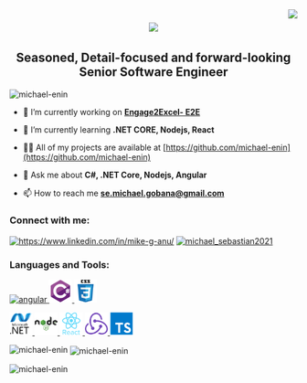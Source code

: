 <img align="right" src = "https://visitor-badge.laobi.icu/badge?page_id=Michael-enin.Michael-enin" />
<h3 align="center">
  <img src="https://readme-typing-svg.herokuapp.com/?font=Righteous&size=50&center=true&vCenter=true&width=700&height=100&duration=6000&lines=Hi+There!%20+%20I%27m%20Michael%20Gobena"/>
</h3>
<h2 align="center";background="green">
  Seasoned, Detail-focused and forward-looking <b>Senior Software Engineer</b>
</h2>
<p align="left"> <img src="https://komarev.com/ghpvc/?username=michael-enin&label=Profile%20views&color=0e75b6&style=flat" alt="michael-enin" /> </p>

- 🔭 I’m currently working on <a href="https://www.engage2excel.com/" target="_blank">**Engage2Excel- E2E**</a>

- 🌱 I’m currently learning **.NET CORE, Nodejs, React**

- 👨‍💻 All of my projects are available at [https://github.com/michael-enin](https://github.com/michael-enin)

- 💬 Ask me about **C#, .NET Core, Nodejs, Angular**

- 📫 How to reach me **se.michael.gobana@gmail.com**            


<h3 align="left">Connect with me:</h3>
<p align="left">
<a href="https://www.linkedin.com/in/mike-g-anu/" target="_blank"><img align="center" src="https://raw.githubusercontent.com/rahuldkjain/github-profile-readme-generator/master/src/images/icons/Social/linked-in-alt.svg" alt="https://www.linkedin.com/in/mike-g-anu/" target="_blank" height="30" width="40" /></a>
<a href="https://instagram.com/michael_sebastian2021" target="_blank"><img align="center" src="https://raw.githubusercontent.com/rahuldkjain/github-profile-readme-generator/master/src/images/icons/Social/instagram.svg" alt="michael_sebastian2021" height="30" width="40" /></a>
</p>

<h3 align="left">Languages and Tools:</h3>
<p align="left"> <a href="https://angular.io" target="_blank" rel="noreferrer"> <img src="https://angular.io/assets/images/logos/angular/angular.svg" alt="angular" width="40" height="40"/> </a> <a href="https://www.w3schools.com/cs/" target="_blank" rel="noreferrer"> <img src="https://raw.githubusercontent.com/devicons/devicon/master/icons/csharp/csharp-original.svg" alt="csharp" width="40" height="40"/> </a> <a href="https://www.w3schools.com/css/" target="_blank" rel="noreferrer"> <img src="https://raw.githubusercontent.com/devicons/devicon/master/icons/css3/css3-original-wordmark.svg" alt="css3" width="40" height="40"/> </a>
  
  
  <a href="https://dotnet.microsoft.com/" target="_blank" rel="noreferrer"> <img src="https://raw.githubusercontent.com/devicons/devicon/master/icons/dot-net/dot-net-original-wordmark.svg" alt="dotnet" width="40" height="40"/> </a><a href="https://nodejs.org" target="_blank" rel="noreferrer"> <img src="https://raw.githubusercontent.com/devicons/devicon/master/icons/nodejs/nodejs-original-wordmark.svg" alt="nodejs" width="40" height="40"/> </a> <a href="https://reactjs.org/" target="_blank" rel="noreferrer"> <img src="https://raw.githubusercontent.com/devicons/devicon/master/icons/react/react-original-wordmark.svg" alt="react" width="40" height="40"/> </a> <a href="https://redux.js.org" target="_blank" rel="noreferrer"> <img src="https://raw.githubusercontent.com/devicons/devicon/master/icons/redux/redux-original.svg" alt="redux" width="40" height="40"/> </a> <a href="https://www.typescriptlang.org/" target="_blank" rel="noreferrer"> <img src="https://raw.githubusercontent.com/devicons/devicon/master/icons/typescript/typescript-original.svg" alt="typescript" width="40" height="40"/> </a> </p>

<p><img align="left" src="https://github-readme-stats.vercel.app/api/top-langs?username=michael-enin&show_icons=true&locale=en&layout=compact" alt="michael-enin" /></p>

<p>&nbsp;<img align="center" src="https://github-readme-stats.vercel.app/api?username=michael-enin&show_icons=true&locale=en" alt="michael-enin" /></p>

<p><img align="center" src="https://github-readme-streak-stats.herokuapp.com/?user=michael-enin&" alt="michael-enin" /></p>


